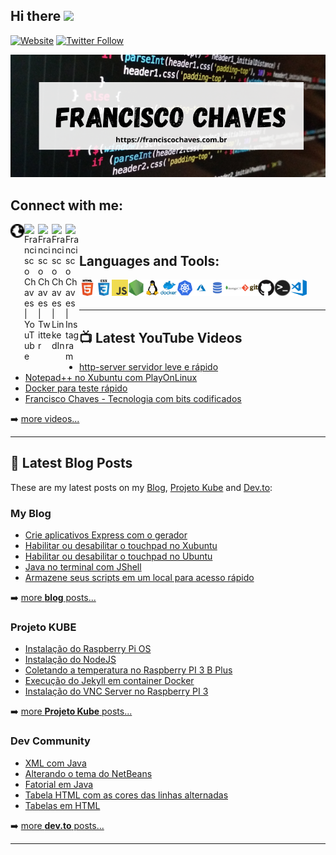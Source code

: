 ## Hi there <a href="https://franciscochaves.com.br"><img src="https://media.giphy.com/media/hvRJCLFzcasrR4ia7z/giphy.gif" width="25px"></a>

[![Website](https://img.shields.io/website?label=franciscochaves.com.br&style=for-the-badge&url=https://franciscochaves.com.br)](https://franciscochaves.com.br)
[![Twitter Follow](https://img.shields.io/twitter/follow/fr_develop?color=1DA1F2&logo=twitter&style=for-the-badge)](https://twitter.com/intent/follow?original_referer=https://github.com/franciscojsc&screen_name=fr_develop)

[![Francisco Chaves][image-franciscochaves]][website]

## Connect with me:

[<img align="left" alt="franciscochaves.com.br" width="22px" src="https://raw.githubusercontent.com/iconic/open-iconic/master/svg/globe.svg" />][website]
[<img align="left" alt="Francisco Chaves | YouTube" width="22px" src="https://cdn.jsdelivr.net/npm/simple-icons@v3/icons/youtube.svg" />][youtube]
[<img align="left" alt="Francisco Chaves | Twitter" width="22px" src="https://cdn.jsdelivr.net/npm/simple-icons@v3/icons/twitter.svg" />][twitter]
[<img align="left" alt="Francisco Chaves | LinkedIn" width="22px" src="https://cdn.jsdelivr.net/npm/simple-icons@v3/icons/linkedin.svg" />][linkedin]
[<img align="left" alt="Francisco Chaves | Instagram" width="22px" src="https://cdn.jsdelivr.net/npm/simple-icons@v3/icons/instagram.svg" />][instagram]

<br />

## Languages and Tools:

<img align="left" alt="HTML5" width="26px" src="https://raw.githubusercontent.com/github/explore/80688e429a7d4ef2fca1e82350fe8e3517d3494d/topics/html/html.png" />
<img align="left" alt="CSS3" width="26px" src="https://raw.githubusercontent.com/github/explore/80688e429a7d4ef2fca1e82350fe8e3517d3494d/topics/css/css.png" />
<img align="left" alt="JavaScript" width="26px" src="https://raw.githubusercontent.com/github/explore/80688e429a7d4ef2fca1e82350fe8e3517d3494d/topics/javascript/javascript.png" />
<img align="left" alt="Node.js" width="26px" src="https://raw.githubusercontent.com/github/explore/80688e429a7d4ef2fca1e82350fe8e3517d3494d/topics/nodejs/nodejs.png" />
<img align="left" alt="Linux" width="26px" src="https://raw.githubusercontent.com/github/explore/80688e429a7d4ef2fca1e82350fe8e3517d3494d/topics/linux/linux.png" />
<img align="left" alt="Docker" width="26px" src="https://raw.githubusercontent.com/github/explore/80688e429a7d4ef2fca1e82350fe8e3517d3494d/topics/docker/docker.png" />
<img align="left" alt="Kubernetes" width="26px" src="https://raw.githubusercontent.com/github/explore/80688e429a7d4ef2fca1e82350fe8e3517d3494d/topics/kubernetes/kubernetes.png" />
<img align="left" alt="Azure" width="26px" src="https://raw.githubusercontent.com/github/explore/80688e429a7d4ef2fca1e82350fe8e3517d3494d/topics/azure/azure.png" />
<img align="left" alt="SQL" width="26px" src="https://raw.githubusercontent.com/github/explore/80688e429a7d4ef2fca1e82350fe8e3517d3494d/topics/sql/sql.png" />
<img align="left" alt="MongoDB" width="26px" src="https://raw.githubusercontent.com/github/explore/80688e429a7d4ef2fca1e82350fe8e3517d3494d/topics/mongodb/mongodb.png" />
<img align="left" alt="Git" width="26px" src="https://raw.githubusercontent.com/github/explore/80688e429a7d4ef2fca1e82350fe8e3517d3494d/topics/git/git.png" />
<img align="left" alt="GitHub" width="26px" src="https://raw.githubusercontent.com/github/explore/78df643247d429f6cc873026c0622819ad797942/topics/github/github.png" />
<img align="left" alt="Terminal" width="26px" src="https://raw.githubusercontent.com/github/explore/80688e429a7d4ef2fca1e82350fe8e3517d3494d/topics/terminal/terminal.png" />
<img align="left" alt="Visual Studio Code" width="26px" src="https://raw.githubusercontent.com/github/explore/80688e429a7d4ef2fca1e82350fe8e3517d3494d/topics/visual-studio-code/visual-studio-code.png" />

<br />
<br />

---

## 📺 Latest YouTube Videos

<!-- YOUTUBE:START -->
- [http-server servidor leve e rápido](https://www.youtube.com/watch?v=mAaONs2E4V4)
- [Notepad++ no Xubuntu com PlayOnLinux](https://www.youtube.com/watch?v=0b2zZV4OcUY)
- [Docker para teste rápido](https://www.youtube.com/watch?v=ulpNlxgo7Tw)
- [Francisco Chaves - Tecnologia com bits codificados](https://www.youtube.com/watch?v=5vvjT2IVkok)
<!-- YOUTUBE:END -->

➡️ [more videos...][youtube]

---

## 📕 Latest Blog Posts

These are my latest posts on my [Blog][website], [Projeto Kube][projetokube] and [Dev.to][dev.to]:

### My Blog

<!-- BLOG:START -->
- [Crie aplicativos Express com o gerador](https://franciscochaves.com.br/blog/crie-aplicativos-express-com-o-gerador)
- [Habilitar ou desabilitar o touchpad no Xubuntu](https://franciscochaves.com.br/blog/habilitar-ou-desabilitar-o-touchpad-no-xubuntu)
- [Habilitar ou desabilitar o touchpad no Ubuntu](https://franciscochaves.com.br/blog/habilitar-ou-desabilitar-o-touchpad-no-ubuntu)
- [Java no terminal com JShell](https://franciscochaves.com.br/blog/java-no-terminal-com-jshell)
- [Armazene seus scripts em um local para acesso rápido](https://franciscochaves.com.br/blog/armazene-seus-scripts-em-um-local-para-acesso-rapido)
<!-- BLOG:END -->

➡️ [more **blog** posts...][website]

### Projeto KUBE

<!-- PROJETOKUBE:START -->
- [Instalação do Raspberry Pi OS](https://cbsiifslagarto.github.io/projetokube-site/blog/tutoriais/2020/instalacao-raspberry-pi-os-07-17.html)
- [Instalação do NodeJS](https://cbsiifslagarto.github.io/projetokube-site/blog/tutoriais/2020/como-instalar-nodejs-01-19.html)
- [Coletando a temperatura no Raspberry PI 3 B Plus](https://cbsiifslagarto.github.io/projetokube-site/blog/linux/tutoriais/2020/temperatura-no-raspberry-01-19.html)
- [Execução do Jekyll em container Docker](https://cbsiifslagarto.github.io/projetokube-site/blog/linux/tutoriais/2020/como-executar-jekyll-em-container-docker-01-17.html)
- [Instalação do VNC Server no Raspberry PI 3](https://cbsiifslagarto.github.io/projetokube-site/blog/linux/tutoriais/2020/instale-vnc-em-raspberry-pi-01-17.html)
<!-- PROJETOKUBE:END -->

➡️ [more **Projeto Kube** posts...][projetokube]

### Dev Community

<!-- DEVTO:START -->
- [XML com Java](https://dev.to/franciscochaves/xml-com-java-2n34)
- [Alterando o tema do NetBeans](https://dev.to/franciscochaves/alterando-o-tema-do-netbeans-5ce0)
- [Fatorial em Java](https://dev.to/franciscochaves/fatorial-em-java-242p)
- [Tabela HTML com as cores das linhas alternadas](https://dev.to/franciscochaves/tabela-html-com-as-cores-das-linhas-alternadas-ac)
- [Tabelas em HTML](https://dev.to/franciscochaves/tabelas-em-html-2b8k)
<!-- DEVTO:END -->

➡️ [more **dev.to** posts...][dev.to]

---

[website]: https://franciscochaves.com.br
[twitter]: https://twitter.com/fr_develop
[youtube]: https://youtube.com/channel/UCuv8zD3yTjSRlJYLUUqY2_A
[instagram]: https://instagram.com/francisco.jschaves
[linkedin]: https://www.linkedin.com/in/chavesfrancisco
[dev.to]: https://dev.to/franciscochaves
[projetokube]: https://cbsiifslagarto.github.io/projetokube-site/blog/
[image-franciscochaves]: franciscochaves-github.png

